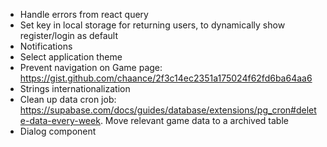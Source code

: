 - Handle errors from react query
- Set key in local storage for returning users, to dynamically show register/login as default
- Notifications
- Select application theme
- Prevent navigation on Game page: https://gist.github.com/chaance/2f3c14ec2351a175024f62fd6ba64aa6
- Strings internationalization
- Clean up data cron job: https://supabase.com/docs/guides/database/extensions/pg_cron#delete-data-every-week. Move relevant game data to a archived table
- Dialog component
